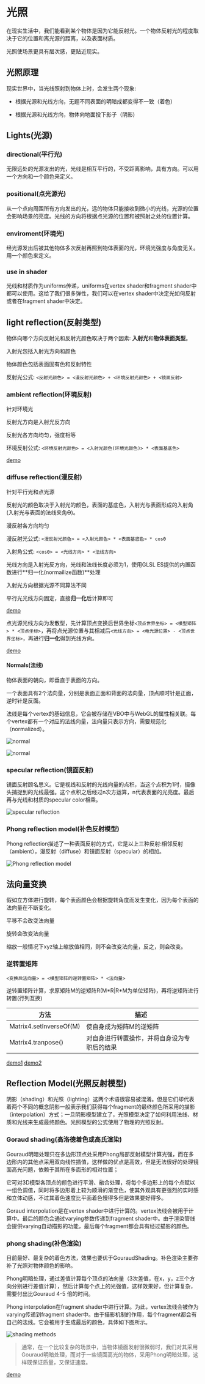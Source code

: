# 光照

在现实生活中，我们能看到某个物体是因为它能反射光。一个物体反射光的程度取决于它的位置和离光源的距离，以及表面材质。

光照使场景更具有层次感，更贴近现实。

## 光照原理

现实世界中，当光线照射到物体上时，会发生两个现象:

* 根据光源和光线方向，无题不同表面的明暗成都变得不一致（着色）

* 根据光源和光线方向，物体向地面投下影子（阴影)

## Lights(光源)

### directional(平行光)

无限远处的光源发出的光，光线是相互平行的，不受距离影响，具有方向。可以用一个方向和一个颜色来定义。

### positional(点光源光)

从一个点向周围所有方向发出的光，远的物体只能接收到微小的光线，光源的位置会影响场景的亮度。光线的方向将根据点光源的位置和被照射之处的位置计算。

### enviroment(环境光)

经光源发出后被其他物体多次反射再照到物体表面的光，环境光强度与角度无关。用一个颜色来定义。

### use in shader

光线和材质作为uniforms传递，uniforms在vertex shader和fragment shader中都可以使用。这给了我们很多弹性，我们可以在vertex shader中决定光如何反射或者在fragment shader中决定。

## light reflection(反射类型)

物体向哪个方向反射光和反射光颜色取决于两个因素: **入射光**和**物体表面类型**。

入射光包括入射光方向和颜色

物体颜色包括表面固有色和反射特性

反射光公式: `<反射光颜色> = <漫反射光颜色> + <环境反射光颜色> + <镜面反射>`

### ambient reflection(环境反射)

针对环境光

反射光方向是入射光反方向

反射光各方向均匀，强度相等

环境反射公式: `<环境反射光颜色> = <入射光颜色(环境光颜色)> * <表面基底色>`

[demo](http://127.0.0.1:3000/chapter8/lesson1)

### diffuse reflection(漫反射)

针对平行光和点光源

反射光的颜色取决于入射光的颜色，表面的基底色，入射光与表面形成的入射角(入射光与表面的法线夹角Ɵ)。

漫反射各方向均匀

漫反射光公式: `<漫反射光颜色> = <入射光颜色> * <表面基底色> * cosƟ`

入射角公式: `<cosƟ> = <光线方向> * <法线方向>`

光线方向是入射光反方向，光线和法线长度必须为1，使用GLSL ES提供的内置函数进行**归一化(normailize函数)**处理

入射光方向根据光源不同算法不同

平行光光线方向固定，直接**归一化**后计算即可

[demo](http://127.0.0.1:3000/chapter8/lesson1)

点光源光线方向为发散型，先计算顶点变换后世界坐标`<顶点世界坐标> = <模型矩阵> * <顶点坐标>`，再将点光源位置与其相减后`<光线方向> = <电光源位置> - <顶点世界坐标>`，再进行**归一化**得到光线方向。

[demo](http://127.0.0.1:3000/chapter8/lesson3)

#### Normals(法线)

物体表面的朝向，即垂直于表面的方向。

一个表面具有2个法向量，分别是表面正面和背面的法向量，顶点顺时针是正面，逆时针是反面。

法线是每个vertex的基础信息，它会被存储在VBO中与WebGL的属性相关联。每个vertex都有一个对应的法线向量，法向量只表示方向，需要规范化（normalized）。

![normal](../../pic/normal.png)

![normal](../../pic/normal_update.png)

### specular reflection(镜面反射)

镜面反射顾名思义。它是视线和反射的光线向量的点积，当这个点积为1时，摄像头捕捉到的光线最强。这个点积之后经过n次方运算，n代表表面的光亮度。最后再与光线和材质的specular color相乘。

![specular reflection](../../pic/specular_reflection.png)

### Phong reflection model(补色反射模型)

Phong reflection描述了一种表面反射的方式，它是以上三种反射:相邻反射（ambient），漫反射（diffuse）和镜面反射（specular）的相加。

![Phong reflection model](../../pic/Phong_reflection_model.png)

## 法向量变换

假如立方体进行旋转，每个表面颜色会根据旋转角度而发生变化，因为每个表面的法向量在不断变化。

平移不会改变法向量

旋转会改变法向量

缩放一般情况下xyz轴上缩放值相同，则不会改变法向量，反之，则会改变。

### 逆转置矩阵

`<变换后法向量> = <模型矩阵的逆转置矩阵> * <法向量>`

逆转置矩阵计算，求原矩阵M的逆矩阵R(M\*R|R\*M为单位矩阵)，再将逆矩阵进行转置(行列互换)

| 方法 | 描述 |
|---|---|
| Matrix4.setInverseOf(M)|使自身成为矩阵M的逆矩阵|
| Matrix4.tranpose()|对自身进行转置操作，并将自身设为专职后的结果|

[demo1](http://127.0.0.1:3000/chapter8/lesson2)
[demo2](http://127.0.0.1:3000/chapter8/lesson3)

## Reflection Model(光照反射模型)

阴影（shading）和光照（lighting）这两个术语很容易被混淆。但是它们却代表着两个不同的概念阴影一般表示我们获得每个fragment的最终颜色所采用的描影（interpolation）方式；一旦阴影模型建立了，光照模型决定了如何利用法线、材质和光线来生成最终颜色。光照模型的公式使用了物理的光照反射。

### Goraud shading(高洛德着色或高氏渲染)

Gouraud明暗处理只在多边形顶点处采用Phong局部反射模型计算光强，而在多边形内的其他点采用双向线性插值，这样做的优点是高效，但是无法很好的处理镜面高光问题，依赖于其所在多面形的相对位置；

它可对3D模型各顶点的颜色进行平滑、融合处理，将每个多边形上的每个点赋以一组色调值，同时将多边形着上较为顺滑的渐变色，使其外观具有更强烈的实时感和立体动感，不过其着色速度比平面着色慢得多但是效果要好得多。

Goraud interpolation是在vertex shader中进行计算的。vertex法线会被用于计算中。最后的颜色会通过varying参数传递到fragment shader中。由于渲染管线会提供varying自动描影的功能，最后每个fragment都会具有经过描影的颜色。

### phong shading(补色渲染)

目前最好、最复杂的着色方法，效果也要优于GouraudShading。补色渲染主要弥补了光照对物体颜色的影响。

Phong明暗处理，通过差值计算每个顶点的法向量（3次差值，在x，y，z三个方向分别进行差值计算），然后计算每个点上的光强值，这样效果好，但计算复杂，需要付出比Gouraud 4-5 倍的时间。

Phong interpolation在fragment shader中进行计算。为此，vertex法线会被作为varying传递到fragment shader中。由于描影机制的作用，每个fragment都会有自己的法线。它会被用于生成最后的颜色，具体如下图所示。

![shading methods](../../pic/shading_methods.png)

> 通常，在一个比较复杂的场景中，当物体镜面发射很微弱时，我们对其采用Gouraud明暗处理，而对于一些镜面高光的物体，采用Phong明暗处理，这样既保证质量，又保证速度。

[demo](http://127.0.0.1:3000/chapter8/lesson4)